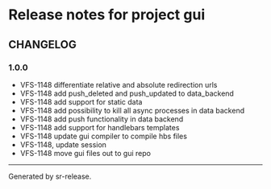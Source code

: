 # Release notes for project gui


CHANGELOG
---------

### 1.0.0


* VFS-1148 differentiate relative and absolute redirection urls
* VFS-1148 add push_deleted and push_updated to data_backend
* VFS-1148 add support for static data
* VFS-1148 add possibility to kill all async processes in data backend
* VFS-1148 add push functionality in data backend
* VFS-1148 add support for handlebars templates
* VFS-1148 update gui compiler to compile hbs files
* VFS-1148, update session
* VFS-1148 move gui files out to gui repo


________

Generated by sr-release. 
